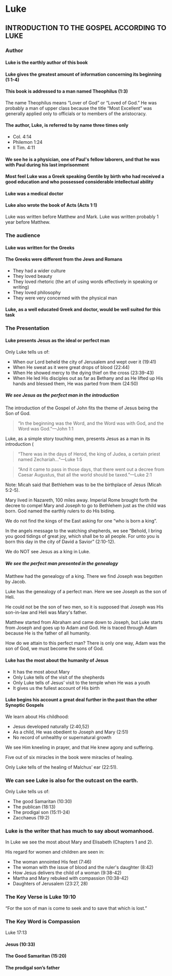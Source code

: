 # Luke

## INTRODUCTION TO THE GOSPEL ACCORDING TO LUKE

### Author

#### Luke is the earthly author of this book

#### Luke gives the greatest amount of information concerning its beginning (1:1-4)

#### This book is addressed to a man named Theophilus (1:3)

The name Theophilus means “Lover of God” or “Loved of God.” He was probably a man of upper class because the title “Most Excellent” was generally applied only to officials or to members of the aristocracy.

#### The author, Luke, is referred to by name three times only

- Col. 4:14
- Philemon 1:24
- II Tim. 4:11

#### We see he is a physician, one of Paul's fellow laborers, and that he was with Paul during his last imprisonment

#### Most feel Luke was a Greek speaking Gentile by birth who had received a good education and who possessed considerable intellectual ability

#### Luke was a medical doctor

#### Luke also wrote the book of Acts (Acts 1:1)

Luke was written before Matthew and Mark. Luke was written probably 1 year before Matthew.

### The audience

#### Luke was written for the Greeks

#### The Greeks were different from the Jews and Romans

- They had a wider culture
- They loved beauty
- They loved rhetoric (the art of using words effectively in speaking or writing)
- They loved philosophy
- They were very concerned with the physical man

#### Luke, as a well educated Greek and doctor, would be well suited for this task

### The Presentation

#### Luke presents Jesus as the ideal or perfect man

Only Luke tells us of:

- When our Lord beheld the city of Jerusalem and wept over it (19:41)
- When He sweat as it were great drops of blood (22:44)
- When He showed mercy to the dying thief on the cross (23:39-43)
- When He led His disciples out as far as Bethany and as He lifted up His hands and blessed them, He was parted from them (24:50)

##### We see Jesus as the perfect man in the introduction

The introduction of the Gospel of John fits the theme of Jesus being the Son of God.

>“In the beginning was the Word, and the Word was with God, and the Word was God.”&mdash;John 1:1

Luke, as a simple story touching men, presents Jesus as a man in its introduction (

>“There was in the days of Herod, the king of Judea, a certain priest named Zechariah...”&mdash;Luke 1:5

>“And it came to pass in those days, that there went out a decree from Caesar Augustus, that all the world should be taxed.”&mdash;Luke 2:1

Note: Micah said that Bethlehem was to be the birthplace of Jesus (Micah 5:2-5).

Mary lived in Nazareth, 100 miles away. Imperial Rome brought forth the decree to compel Mary and Joseph to go to Bethlehem just as the child was born. God named the earthly rulers to do His biding.

We do not find the kings of the East asking for one “who is born a king”.

In the angels message to the watching shepherds, we see “Behold, I bring you good tidings of great joy, which shall be to all people. For unto you is born this day in the city of David a Savior” (2:10-12).

We do NOT see Jesus as a king in Luke.

##### We see the perfect man presented in the genealogy

Matthew had the genealogy of a king. There we find Joseph was begotten by Jacob.

Luke has the genealogy of a perfect man. Here we see Joseph as the son of Heli.

He could not be the son of two men, so it is supposed that Joseph was His son-in-law and Heli was Mary's father.

Matthew started from Abraham and came down to Joseph, but Luke starts from Joseph and goes up to Adam and God. He is traced through Adam because He is the father of all humanity. 

How do we attain to this perfect man? There is only one way, Adam was the son of God, we must become the sons of God.

#### Luke has the most about the humanity of Jesus

- It has the most about Mary
- Only Luke tells of the visit of the shepherds
- Only Luke tells of Jesus’ visit to the temple when He was a youth
- It gives us the fullest account of His birth

#### Luke begins his account a great deal further in the past than the other Synoptic Gospels

We learn about His childhood:

- Jesus developed naturally (2:40,52)
- As a child, He was obedient to Joseph and Mary (2:51)
- No record of unhealthy or supernatural growth

We see Him kneeling in prayer, and that He knew agony and suffering.

Five out of six miracles in the book were miracles of healing.

Only Luke tells of the healing of Malchus’ ear (22:51).

### We can see Luke is also for the outcast on the earth.

Only Luke tells us of:

- The good Samaritan (10:30)
- The publican (18:13)
- The prodigal son (15:11-24)
- Zacchaeus (19:2)

### Luke is the writer that has much to say about womanhood.

In Luke we see the most about Mary and Elisabeth (Chapters 1 and 2).

His regard for women and children are seen in:

- The woman annointed His feet (7:46)
- The woman with the issue of blood and the ruler's daughter (8:42)
- How Jesus delivers the child of a woman (9:38-42)
- Martha and Mary rebuked with compassion (10:38-42)
- Daughters of Jerusalem (23:27, 28)

### The Key Verse is Luke 19:10

“For the son of man is come to seek and to save that which is lost.”

### The Key Word is Compassion

Luke 17:13

#### Jesus (10:33)

#### The Good Samaritan (15:20)

#### The prodigal son’s father